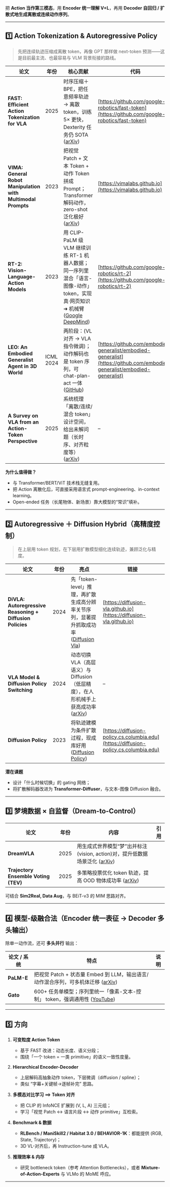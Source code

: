 把 **Action 当作第三模态**，用 **Encoder 统一理解 V+L**，再用 **Decoder 自回归 / 扩散式地生成离散或连续动作序列**。

---

## 1️⃣ Action Tokenization & Autoregressive Policy

> 先把连续轨迹压缩成离散 token，再像 GPT 那样做 next-token 预测——这是目前最主流、也最容易与 VLM 背景衔接的路线。

| 论文                                                           | 年份        | 核心贡献                                                                                            | 代码                                                                                                                       |
| ------------------------------------------------------------ | --------- | ----------------------------------------------------------------------------------------------- | ------------------------------------------------------------------------------------------------------------------------ |
| **FAST: Efficient Action Tokenization for VLA**              | 2025      | 时序压缩＋BPE，把任意频率轨迹 → 离散 token，训练 5× 更快，Dexterity 任务仍 SOTA ([arXiv][1])                            | [https://github.com/google-robotics/fast-token](https://github.com/google-robotics/fast-token)                           |
| **VIMA: General Robot Manipulation with Multimodal Prompts** | 2023      | 把视觉 Patch + 文本 Token + 动作 Token 拼成 Prompt；Transformer 解码动作，zero-shot 泛化极好 ([arXiv][2])          | [https://vimalabs.github.io](https://vimalabs.github.io)                                                                 |
| **RT-2: Vision-Language-Action Models**                      | 2023      | 用 CLIP-PaLM 级 VLM 继续训练 RT-1 机器人数据；同一序列里混合「语言-图像-动作」 token，实现真·网页知识 ➜ 机械臂 ([Google DeepMind][3]) | [https://github.com/google-robotics/rt-2](https://github.com/google-robotics/rt-2)                                       |
| **LEO: An Embodied Generalist Agent in 3D World**            | ICML 2024 | 两阶段：(VL 对齐 → VLA 指令微调)；动作解码也是 token 序列，可 chat-plan-act 一体 ([GitHub][4])                         | [https://github.com/embodied-generalist/embodied-generalist](https://github.com/embodied-generalist/embodied-generalist) |
| **A Survey on VLA from an Action-Token Perspective**         | 2025      | 系统梳理「离散/连续/混合 token」设计空间，给出未解问题（长时序、对齐粒度等） ([arXiv][5])                                         | –                                                                                                                        |

**为什么值得做？**

* 与 Transformer/BERT/ViT 技术栈无缝复用。
* 把 Action 离散化后，可直接采用语言式 prompt-engineering、in-context learning。
* Open-ended 任务（长尾物体、新场景）靠大模型的“常识”填补。

---

## 2️⃣ Autoregressive ＋ Diffusion Hybrid（高精度控制）

> 在上层用 token 规划，在下层用扩散模型细化连续轨迹，兼顾泛化与精度。

| 论文                                                       | 年份   | 亮点                                                            | 链接                                                                                   |
| -------------------------------------------------------- | ---- | ------------------------------------------------------------- | ------------------------------------------------------------------------------------ |
| **DiVLA: Autoregressive Reasoning + Diffusion Policies** | 2024 | 先「token-level」推理，再扩散生成高分辨率关节序列，显著提升抓取成功率 ([Diffusion Vla][6]) | [https://diffusion-vla.github.io](https://diffusion-vla.github.io)                   |
| **VLA Model & Diffusion Policy Switching**               | 2024 | 动态切换 VLA（高层语义）与 Diffusion（低层精度），在人形机械手上获高成功率 ([arXiv][7])     | –                                                                                    |
| **Diffusion Policy**                                     | 2023 | 将轨迹建模为条件扩散过程，现成库好用 ([Diffusion Policy][8])                    | [https://diffusion-policy.cs.columbia.edu](https://diffusion-policy.cs.columbia.edu) |

**潜在课题**

* 设计「什么时候切换」的 gating 网络；
* 将扩散解码器改进为 **Transformer-Diffuser**，与文本-图像 Diffusion 融合。

---

## 3️⃣ 梦境数据 × 自监督（Dream-to-Control）

| 论文                                   | 年份   | 内容                                                      | 引用 |
| ------------------------------------ | ---- | ------------------------------------------------------- | -- |
| **DreamVLA**                         | 2025 | 用生成式世界模型“梦”出并标注(vision, action)对，提升低数据场景泛化 ([arXiv][9]) |    |
| **Trajectory Ensemble Voting (TEV)** | 2025 | 多策略投票优化 token 轨迹，提高 OOD 物体成功率 ([arXiv][10])             |    |

可结合 **Sim2Real, Data Aug**，与 BEiT-v3 的 MIM 思路对齐。

---

## 4️⃣ 模型-级融合法（Encoder 统一表征 → Decoder 多头输出）

除单一动作流，还可 **多头并行** 输出：

| 论文 / 系统    | 特点                                                           | 说明 |
| ---------- | ------------------------------------------------------------ | -- |
| **PaLM-E** | 把视觉 Patch + 状态量 Embed 到 LLM，输出语言/动作混合序列，可多机体迁移 ([arXiv][11]) |    |
| **Gato**   | 600+ 任务单模型；序列里统一「像素-文本-控制」 token，强调通用性 ([YouTube][12])       |    |

---

## 5️⃣ 方向

1. **可变粒度 Action Token**

   * 基于 FAST 改进：动态长度、语义分段；
   * 围绕「一个 token = 一类 primitive」的语义一致性度量。

2. **Hierarchical Encoder-Decoder**

   * 上层解码高抽象动作 token，下层微调（diffusion / spline）；
   * 类似 “字幕+关键帧→逐帧补完” 思路。

3. **多模态对比学习 ⟹ Token 对齐**

   * 把 CLIP 的 InfoNCE 扩展到 (V, L, A) 三元组；
   * 学习「视觉 Patch ↔ 语言片段 ↔ 动作 primitive」互检索。

4. **Benchmark & 数据**

   * **RLBench / ManiSkill2 / Habitat 3.0 / BEHAVIOR-1K**：都能提供 (RGB, State, Trajectory)；
   * 3D VL-对齐后，再 Instruction-tune 成 VLA。

5. **推理效率 & 内存**

   * 研究 bottleneck token（参考 Attention Bottlenecks），或者 **Mixture-of-Action-Experts** 与 VLMo 的 MoME 呼应。

---

[1]: https://arxiv.org/html/2501.09747v1?utm_source=chatgpt.com "FAST: Efficient Action Tokenization for Vision-Language ... - arXiv"
[2]: https://arxiv.org/abs/2210.03094?utm_source=chatgpt.com "VIMA: General Robot Manipulation with Multimodal Prompts - arXiv"
[3]: https://deepmind.google/discover/blog/rt-2-new-model-translates-vision-and-language-into-action/?utm_source=chatgpt.com "RT-2: New model translates vision and language into action"
[4]: https://github.com/embodied-generalist/embodied-generalist?utm_source=chatgpt.com "[ICML 2024] Official code repository for 3D embodied generalist ..."
[5]: https://arxiv.org/abs/2507.01925?utm_source=chatgpt.com "[2507.01925] A Survey on Vision-Language-Action Models - arXiv"
[6]: https://diffusion-vla.github.io/?utm_source=chatgpt.com "DiffusionVLA: Autoregressive Reasoning and Diffusion Policies for ..."
[7]: https://arxiv.org/abs/2410.14022?utm_source=chatgpt.com "Vision-Language-Action Model and Diffusion Policy Switching ..."
[8]: https://diffusion-policy.cs.columbia.edu/?utm_source=chatgpt.com "Diffusion Policy"
[9]: https://arxiv.org/html/2507.04447v1?utm_source=chatgpt.com "DreamVLA: A Vision-Language-Action Model Dreamed with ... - arXiv"
[10]: https://arxiv.org/html/2507.05116v1?utm_source=chatgpt.com "Vision-Language-Action Optimization with Trajectory Ensemble Voting"
[11]: https://arxiv.org/abs/2303.03378?utm_source=chatgpt.com "PaLM-E: An Embodied Multimodal Language Model"
[12]: https://www.youtube.com/watch?v=kT6DYKgWNHg&utm_source=chatgpt.com "A Generalist Agent (Gato) - DeepMind's single model learns 600 tasks"

